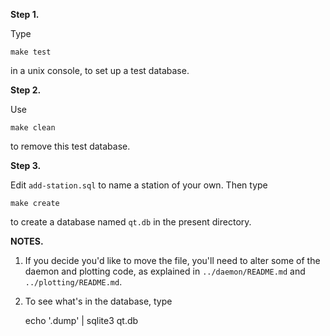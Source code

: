 **Step 1.**

Type

    make test

in a unix console, to set up a test database.

**Step 2.**

Use

    make clean

to remove this test database.

**Step 3.**

Edit `add-station.sql` to name a station of your own. Then type

    make create

to create a database named `qt.db` in the present directory.

**NOTES.**

1. If you decide you'd like to move the file, you'll need to alter some of the
   daemon and plotting code, as explained in `../daemon/README.md` and
`../plotting/README.md`.

2. To see what's in the database, type

    echo '.dump' | sqlite3 qt.db 



